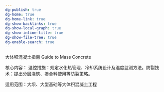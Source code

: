 ```yaml
---
dg-publish: true
dg-home: true
dg-home-link: true
dg-show-backlinks: true
dg-show-local-graph: true
dg-show-inline-title: true
dg-show-file-tree: true
dg-enable-search: true
---
```

大体积混凝土指南
Guide to Mass Concrete

核心内容​​：
​​温控措施​​：规定水化热管理、冷却系统设计及温度监测方法。
​​防裂技术​​：提出分层浇筑、掺合料使用等防裂策略。

​​适用范围​​：大坝、大型基础等大体积混凝土工程